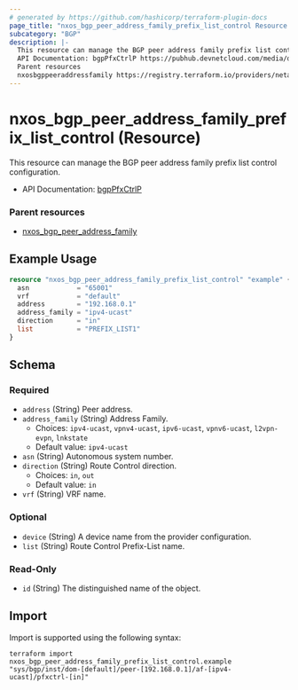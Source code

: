 ```yaml
---
# generated by https://github.com/hashicorp/terraform-plugin-docs
page_title: "nxos_bgp_peer_address_family_prefix_list_control Resource - terraform-provider-nxos"
subcategory: "BGP"
description: |-
  This resource can manage the BGP peer address family prefix list control configuration.
  API Documentation: bgpPfxCtrlP https://pubhub.devnetcloud.com/media/dme-docs-10-2-2/docs/Routing%20and%20Forwarding/bgp:PfxCtrlP/
  Parent resources
  nxosbgppeeraddressfamily https://registry.terraform.io/providers/netascode/nxos/latest/docs/resources/bgp_peer_address_family
---
```


# nxos_bgp_peer_address_family_prefix_list_control (Resource)

This resource can manage the BGP peer address family prefix list control configuration.

- API Documentation: [bgpPfxCtrlP](https://pubhub.devnetcloud.com/media/dme-docs-10-2-2/docs/Routing%20and%20Forwarding/bgp:PfxCtrlP/)

### Parent resources

- [nxos_bgp_peer_address_family](https://registry.terraform.io/providers/netascode/nxos/latest/docs/resources/bgp_peer_address_family)

## Example Usage

```terraform
resource "nxos_bgp_peer_address_family_prefix_list_control" "example" {
  asn            = "65001"
  vrf            = "default"
  address        = "192.168.0.1"
  address_family = "ipv4-ucast"
  direction      = "in"
  list           = "PREFIX_LIST1"
}
```

<!-- schema generated by tfplugindocs -->
## Schema

### Required

- `address` (String) Peer address.
- `address_family` (String) Address Family.
  - Choices: `ipv4-ucast`, `vpnv4-ucast`, `ipv6-ucast`, `vpnv6-ucast`, `l2vpn-evpn`, `lnkstate`
  - Default value: `ipv4-ucast`
- `asn` (String) Autonomous system number.
- `direction` (String) Route Control direction.
  - Choices: `in`, `out`
  - Default value: `in`
- `vrf` (String) VRF name.

### Optional

- `device` (String) A device name from the provider configuration.
- `list` (String) Route Control Prefix-List name.

### Read-Only

- `id` (String) The distinguished name of the object.

## Import

Import is supported using the following syntax:

```shell
terraform import nxos_bgp_peer_address_family_prefix_list_control.example "sys/bgp/inst/dom-[default]/peer-[192.168.0.1]/af-[ipv4-ucast]/pfxctrl-[in]"
```
